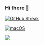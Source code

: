 ### Hi there 👋

<!--
**albertoivo/albertoivo** is a ✨ _special_ ✨ repository because its `README.md` (this file) appears on your GitHub profile.

Here are some ideas to get you started:

- 🔭 I’m currently working on ...
- 🌱 I’m currently learning ...
- 👯 I’m looking to collaborate on ...
- 🤔 I’m looking for help with ...
- 💬 Ask me about ...
- 📫 How to reach me: ...
- 😄 Pronouns: ...
- ⚡ Fun fact: ...
-->

[![GitHub Streak](http://github-readme-streak-stats.herokuapp.com?user=albertoivo&theme=black-ice&hide_border=true)](https://git.io/streak-stats)

[![macOS](https://svgshare.com/i/ZjP.svg)](https://svgshare.com/i/ZjP.svg)

![](https://komarev.com/ghpvc/?username=albertoivo)
